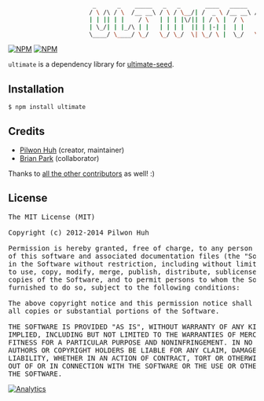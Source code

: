 ```sh
                        _      _    _____   _   _       ____   _____   _____
                       / \ /\ / \  /__ __\ / \ / \__/| /  _ \ /__ __\ /  __/
                       | | || | |    / \   | | | |\/|| | / \ |  / \   |  \
                       | \_/| | |_/\ | |   | | | |  || | |-| |  | |   |  /_
                       \____/ \____/ \_/   \_/ \_/  \| \_/ \ |  \_/   \____\

```

[![NPM](https://nodei.co/npm/ultimate.png?downloads=false&stars=false)](https://npmjs.org/package/ultimate) [![NPM](https://nodei.co/npm-dl/ultimate.png?months=6)](https://npmjs.org/package/ultimate)

`ultimate` is a dependency library for [ultimate-seed](https://github.com/pilwon/ultimate-seed).

## Installation

    $ npm install ultimate

## Credits

  * [Pilwon Huh](https://github.com/pilwon) (creator, maintainer)
  * [Brian Park](https://github.com/yaru22) (collaborator)

  Thanks to [all the other contributors](https://github.com/pilwon/node-ultimate/graphs/contributors) as well! :)

## License

<pre>
The MIT License (MIT)

Copyright (c) 2012-2014 Pilwon Huh

Permission is hereby granted, free of charge, to any person obtaining a copy
of this software and associated documentation files (the "Software"), to deal
in the Software without restriction, including without limitation the rights
to use, copy, modify, merge, publish, distribute, sublicense, and/or sell
copies of the Software, and to permit persons to whom the Software is
furnished to do so, subject to the following conditions:

The above copyright notice and this permission notice shall be included in
all copies or substantial portions of the Software.

THE SOFTWARE IS PROVIDED "AS IS", WITHOUT WARRANTY OF ANY KIND, EXPRESS OR
IMPLIED, INCLUDING BUT NOT LIMITED TO THE WARRANTIES OF MERCHANTABILITY,
FITNESS FOR A PARTICULAR PURPOSE AND NONINFRINGEMENT. IN NO EVENT SHALL THE
AUTHORS OR COPYRIGHT HOLDERS BE LIABLE FOR ANY CLAIM, DAMAGES OR OTHER
LIABILITY, WHETHER IN AN ACTION OF CONTRACT, TORT OR OTHERWISE, ARISING FROM,
OUT OF OR IN CONNECTION WITH THE SOFTWARE OR THE USE OR OTHER DEALINGS IN
THE SOFTWARE.
</pre>

[![Analytics](https://ga-beacon.appspot.com/UA-47034562-14/node-ultimate/readme?pixel)](https://github.com/pilwon/node-ultimate)
